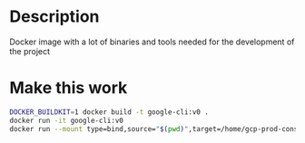 # Description

Docker image with a lot of binaries and tools needed for the development of the project


# Make this work

```bash
DOCKER_BUILDKIT=1 docker build -t google-cli:v0 .
docker run -it google-cli:v0
docker run --mount type=bind,source="$(pwd)",target=/home/gcp-prod-cons -w /home/gcp-prod-cons -p 8080:8080 --name google-docker-bins -it google-cli:v0
```
